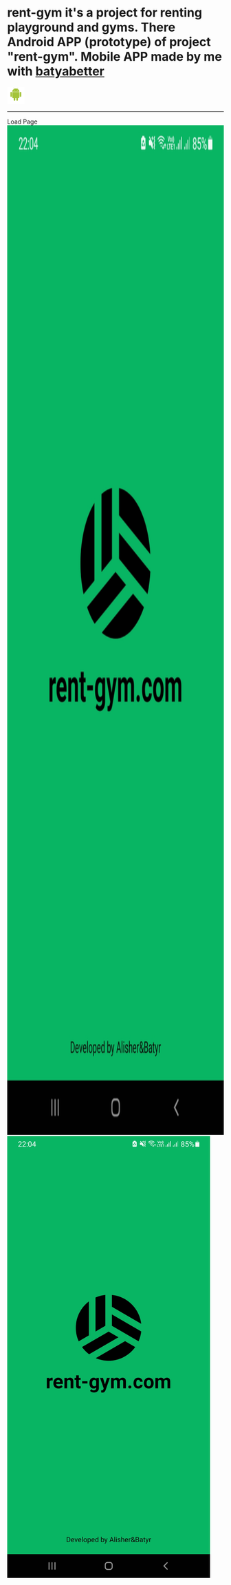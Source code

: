 # rent-gym it's a project for renting playground and gyms. There Android APP (prototype) of project "rent-gym". Mobile APP made by me with [batyabetter](https://github.com/batyabetter)
<a href="https://developer.android.com" target="_blank" rel="noreferrer"> <img src="https://raw.githubusercontent.com/devicons/devicon/master/icons/android/android-original-wordmark.svg" alt="android" width="40" height="40"/> </a>
_____

Load Page
<img src="https://github.com/LEMDER/rent-gym-androidapp/blob/main/images/Screenshot_20230519-220419_rent-gym.jpg" alt="Load page" width="1080" height="2340">
![Load page](https://github.com/LEMDER/rent-gym-androidapp/blob/main/images/Screenshot_20230519-220419_rent-gym.jpg)

